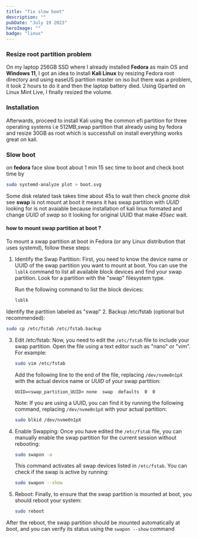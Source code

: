 ```yaml
---
title: "fix slow boot"
description: ""
pubDate: "July 19 2023"
heroImage: ""
badge: "linux"
---
```


### Resize root partition problem

On my laptop 256GB SSD where I already installed **Fedora** as main OS and **Windows 11**, I got an idea to install **Kali Linux** by resizing Fedora root directory and using easeUS partition master on iso but there was a problem, it took 2 hours to do it and then the laptop battery died. Using Gparted on Linux Mint Live, I finally resized the volume.

### Installation

Afterwards, proceed to install Kali using the common efi partition for three operating systems i.e 512MB,swap partition that already using by fedora and resize 30GB as root which is successfull on install everything works great on kali.

### Slow boot

on **fedora** face slow boot about 1 min 15 sec time to boot and check boot time by

```bash
sudo systemd-analyze plot > boot.svg
```

Some disk related task takes time about 45s to wait then check _gnome disk_ see **swap** is not mount at boot it means it has swap partition with _UUID_ looking for is not avaiable because installation of kali linux formated and change _UUID_ of _swap_ so it looking for original UUID that make _45sec_ wait.

#### how to mount swap partition at boot ?

To mount a swap partition at boot in Fedora (or any Linux distribution that uses systemd), follow these steps:

1. Identify the Swap Partition:
   First, you need to know the device name or UUID of the swap partition you want to mount at boot. You can use the `lsblk` command to list all available block devices and find your swap partition. Look for a partition with the "swap" filesystem type.

   Run the following command to list the block devices:

   ```bash
   lsblk
   ```

Identify the partition labeled as "swap" 2. Backup /etc/fstab (optional but recommended):

```bash
sudo cp /etc/fstab /etc/fstab.backup
```

3. Edit /etc/fstab:
   Now, you need to edit the `/etc/fstab` file to include your swap partition. Open the file using a text editor such as "nano" or "vim". For example:

   ```bash
   sudo vim /etc/fstab
   ```

   Add the following line to the end of the file, replacing `/dev/nvme0n1pX` with the actual device name or _UUID_ of your swap partition:

   ```
   UUID=<swap_partition_UUID> none  swap  defaults  0  0
   ```

   Note: If you are using a UUID, you can find it by running the following command, replacing `/dev/nvme0n1pX` with your actual partition:

   ```bash
   sudo blkid /dev/nvme0n1pX
   ```

4. Enable Swapping:
   Once you have edited the `/etc/fstab` file, you can manually enable the swap partition for the current session without rebooting:

   ```bash
   sudo swapon -a
   ```

   This command activates all swap devices listed in `/etc/fstab`. You can check if the swap is active by running:

   ```bash
   sudo swapon --show
   ```

5. Reboot:
   Finally, to ensure that the swap partition is mounted at boot, you should reboot your system:

   ```bash
   sudo reboot
   ```

After the reboot, the swap partition should be mounted automatically at boot, and you can verify its status using the `swapon --show` command
